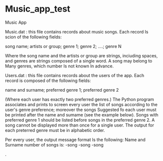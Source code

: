 # Music_app_test

Music App
      
Music.dat : this file contains records about music songs. Each record Is scion of the following fields:

  song name; artists or group; genre 1; genre 2; ....; genre N

Where the song name and the artists or group are strings, inciuding spaces, and genres are strings composed of a single word. A song may belong to
Many genres, which number Is not known In advance.

Users.dat : this file contains records about the users of the app. Each record is composed of the following fields:

  name and surname; preferred genre 1; preferred genre 2
  
(Where each user has exactly two preferred genres.)
The Python program associates and prints to screen every user the list of songs according to the user's genre preference; moreover the songs
Suggested fo each user must be printed after the name and sumame (see the example below).
Songs with preferred genre 1 should be listed before songs in the preferred genre 2. A song cannot be displayed more than once for a single user. The
output for each preterred genre must be in alphabetic order.

Per every user, the output message format Is the following:
  Name and Surname number of songs is:
    -song
    -song
    -song



.
